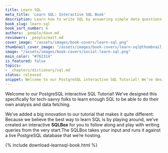 ```yaml
---
title: Learn SQL
meta_title: 'Learn SQL: Interactive SQL Book'
description: Learn how to write SQL by answering simple data questions
book_slug: learn-sql
book_sort_number: 4
authors: _people/dave.md
reviewers: _people/matt.md
cover_image: "/assets/images/book-covers/learn-sql.png"
thumbnail_cover_image: "/assets/images/book-covers/learn-sql@thumbnail.png"
image: "/assets/images/book-covers/social-learn-sql.png"
main_color: "#762314"
is_featured: false
topics:
- _chapters/dictionary/sql.md
status: released
snippet: Welcome to our PostgreSQL interactive SQL Tutorial! We’ve designed this specifically for tech-savvy folks to learn enough SQL to be able to do their own analysis and data fetching.
---
```

Welcome to our PostgreSQL interactive SQL Tutorial! We’ve designed this specifically for tech-savvy folks to learn enough SQL to be able to do their own analysis and data fetching.

We’ve added a big innovation to our tutorial that makes it quite different: Because we believe the best way to learn SQL is by playing around, we’ve created an interactive **SQLBox** for you to follow along and play with writing queries from the very start.The SQLBox takes your input and runs it against a live PostgreSQL database that we’re hosting.

{% include download-learnsql-book.html %}
